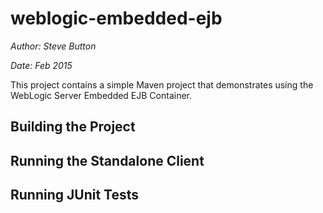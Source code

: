 # weblogic-embedded-ejb

*Author: Steve Button*  

*Date: Feb 2015*

This project contains a simple Maven project that demonstrates using the WebLogic Server Embedded EJB Container.

## Building the Project

## Running the Standalone Client

## Running JUnit Tests

